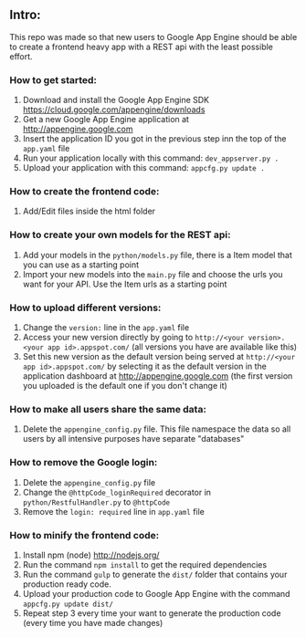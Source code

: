 ## Intro:

This repo was made so that new users to Google App Engine should be able to create a frontend heavy app with a REST 
api with the least possible effort.


### How to get started:

1. Download and install the Google App Engine SDK https://cloud.google.com/appengine/downloads
2. Get a new Google App Engine application at http://appengine.google.com
3. Insert the application ID you got in the previous step inn the top of the `app.yaml` file
4. Run your application locally with this command: `dev_appserver.py .`
5. Upload your application with this command: `appcfg.py update .`


### How to create the frontend code:

1. Add/Edit files inside the html folder


### How to create your own models for the REST api:

1. Add your models in the `python/models.py` file, there is a Item model that you can use as a starting point
2. Import your new models into the `main.py` file and choose the urls you want for your API. Use the Item urls as a
   starting point


### How to upload different versions:

1. Change the `version:` line in the `app.yaml` file
2. Access your new version directly by going to `http://<your version>.<your app id>.appspot.com/` (all versions you 
   have are available like this)
3. Set this new version as the default version being served at `http://<your app id>.appspot.com/` by selecting it as 
   the default version in the application dashboard at http://appengine.google.com (the first version you uploaded is 
   the default one if you don't change it)


### How to make all users share the same data:

1. Delete the `appengine_config.py` file. This file namespace the data so all users by all intensive purposes have 
   separate "databases"


### How to remove the Google login:

1. Delete the `appengine_config.py` file
2. Change the `@httpCode_loginRequired` decorator in `python/RestfulHandler.py` to `@httpCode`
3. Remove the `login: required` line in `app.yaml` file

### How to minify the frontend code:

1. Install npm (node) http://nodejs.org/
2. Run the command `npm install` to get the required dependencies
3. Run the command `gulp` to generate the `dist/` folder that contains your production ready code.
4. Upload your production code to Google App Engine with the command `appcfg.py update dist/`
4. Repeat step 3 every time your want to generate the production code (every time you have made changes)
